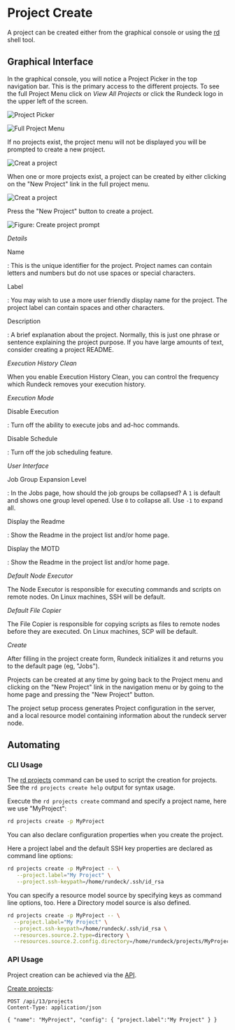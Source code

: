 # Project Create

A project can be created either from the graphical console or using the [rd] shell tool.

## Graphical Interface

In the graphical console, you will notice a Project Picker in the top navigation bar.  This is the primary access to the different projects.  To see the full Project Menu click on _View All Projects_ or click the Rundeck logo in the upper left of the screen.

![Project Picker](~@assets/img/project-picker.png)

![Full Project Menu](~@assets/img/project-list-full.png)

If no projects exist, the project menu will not be displayed you will be prompted to create a new project.

![Creat a project](~@assets/img/project-list-empty.png)

When one or more projects exist, a project can be created by either
clicking on the "New Project" link in the full project menu.

![Creat a project](~@assets/img/project-list-newbutton.png)

Press the "New Project" button to create a project.

![Figure: Create project prompt](~@assets/img/project-create-blank.png)

_Details_

Name

: This is the unique identifier for the project. Project names can contain letters and numbers but do not use spaces or special characters.

Label

: You may wish to use a more user friendly display name for the project. The project label can contain spaces and other characters.

Description

: A brief explanation about the project. Normally, this is just one phrase or sentence explaining the project purpose. If you have large amounts of text, consider creating a project README.


_Execution History Clean_

When you enable Execution History Clean, you can control the frequency
which Rundeck removes your execution history.

_Execution Mode_

Disable Execution

: Turn off the ability to execute jobs and ad-hoc commands.

Disable Schedule

: Turn off the job scheduling feature.

_User Interface_

Job Group Expansion Level

: In the Jobs page, how should the job groups be collapsed? A `1` is default and shows one group level opened. Use `0` to collapse all. Use `-1` to expand all.

Display the Readme

: Show the Readme in the project list and/or home page.

Display the MOTD

: Show the Readme in the project list and/or home page.

_Default Node Executor_

The Node Executor is responsible for executing commands and scripts on remote nodes. On Linux machines, SSH will be default.

_Default File Copier_

The File Copier is responsible for copying scripts as files to remote nodes before they are executed. On Linux machines, SCP will be default.

_Create_

After filling in the project create form, Rundeck initializes it and returns
you to the default page (eg, "Jobs").

Projects can be created at any time by going back to the Project menu
and clicking on the "New Project" link in the navigation menu or by going to the home page and pressing the "New Project" button.

The project setup process generates Project configuration in the server, and
a local resource model containing information about the rundeck server node.

## Automating

### CLI Usage

The [rd projects][rd] command can be used to script the creation for projects. See the `rd projects create help` output for syntax usage.

Execute the `rd projects create` command and
specify a project name, here we use "MyProject":

```bash
rd projects create -p MyProject
```

You can also declare configuration properties when you create the project.

Here a project label and the default SSH key properties are declared as command line options:

```bash
rd projects create -p MyProject -- \
   --project.label="My Project" \
   --project.ssh-keypath=/home/rundeck/.ssh/id_rsa
```

You can specify a resource model source by specifying keys as command line options, too.
Here a Directory model source is also defined.

```bash
rd projects create -p MyProject -- \
  --project.label="My Project" \
  --project.ssh-keypath=/home/rundeck/.ssh/id_rsa \
  --resources.source.2.type=directory \
  --resources.source.2.config.directory=/home/rundeck/projects/MyProject/resources.d
```

[rd]: https://rundeck.github.io/rundeck-cli/

### API Usage

Project creation can be achieved via the [API](/api/rundeck-api.md).

[Create projects](/api/rundeck-api.md#project-creation):

```
POST /api/13/projects
Content-Type: application/json

{ "name": "MyProject", "config": { "project.label":"My Project" } }
```
